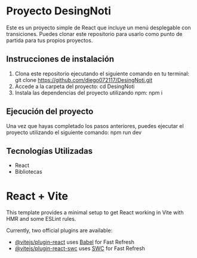 # Proyecto DesingNoti

Este es un proyecto simple de React que incluye un menú desplegable con transiciones. Puedes clonar este repositorio para usarlo como punto de partida para tus propios proyectos.

## Instrucciones de instalación

1. Clona este repositorio ejecutando el siguiente comando en tu terminal: git clone https://github.com/diego072117/DesingNoti.git
2. Accede a la carpeta del proyecto: cd DesingNoti
3. Instala las dependencias del proyecto utilizando npm: npm i

## Ejecución del proyecto

Una vez que hayas completado los pasos anteriores, puedes ejecutar el proyecto utilizando el siguiente comando: npm run dev

## Tecnologías Utilizadas

- React
- Bibliotecas

# React + Vite

This template provides a minimal setup to get React working in Vite with HMR and some ESLint rules.

Currently, two official plugins are available:

- [@vitejs/plugin-react](https://github.com/vitejs/vite-plugin-react/blob/main/packages/plugin-react/README.md) uses [Babel](https://babeljs.io/) for Fast Refresh
- [@vitejs/plugin-react-swc](https://github.com/vitejs/vite-plugin-react-swc) uses [SWC](https://swc.rs/) for Fast Refresh
